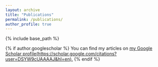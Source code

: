 ```yaml
---
layout: archive
title: "Publications"
permalink: /publications/
author_profile: true
---
```

{% include base_path %}

{% if author.googlescholar %}
  You can find my articles on <u><a href="{{author.googlescholar}}">my Google Scholar profile(https://scholar.google.com/citations?user=DSYW9cUAAAAJ&hl=en)</a>.</u>
{% endif %}

<!-- {% for post in site.publications reversed %}
  {% include archive-single.html %}
{% endfor %} -->
